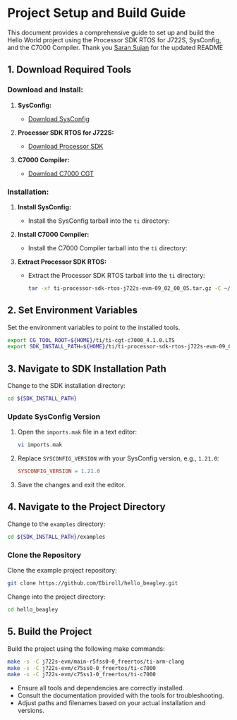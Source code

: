 # Project Setup and Build Guide
This document provides a comprehensive guide to set up and build the Hello World project using the Processor SDK RTOS for J722S, SysConfig, and the C7000 Compiler.
Thank you [Saran Sujan](https://github.com/touchhowling) for the updated README   

## 1. Download Required Tools

### Download and Install:

1. **SysConfig:**
   - [Download SysConfig](https://www.ti.com/tool/download/SYSCONFIG)

2. **Processor SDK RTOS for J722S:**
   - [Download Processor SDK](https://www.ti.com/tool/PROCESSOR-SDK-J722S)

3. **C7000 Compiler:**
   - [Download C7000 CGT](https://www.ti.com/tool/C7000-CGT)

### Installation:

1. **Install SysConfig:**
   - Install the SysConfig tarball into the `ti` directory:

2. **Install C7000 Compiler:**
   - Install the C7000 Compiler tarball into the `ti` directory:

3. **Extract Processor SDK RTOS:**
   - Extract the Processor SDK RTOS tarball into the `ti` directory:

     ```sh
     tar -xf ti-processor-sdk-rtos-j722s-evm-09_02_00_05.tar.gz -C ~/ti
     ```

## 2. Set Environment Variables

Set the environment variables to point to the installed tools.
```sh
export CG_TOOL_ROOT=${HOME}/ti/ti-cgt-c7000_4.1.0.LTS
export SDK_INSTALL_PATH=${HOME}/ti/ti-processor-sdk-rtos-j722s-evm-09_02_00_05/mcu_plus_sdk_j722s_09_02_00_59
```


## 3. Navigate to SDK Installation Path

Change to the SDK installation directory:

```sh
cd ${SDK_INSTALL_PATH}
```

### Update SysConfig Version

1. Open the `imports.mak` file in a text editor:

   ```sh
   vi imports.mak
   ```

2. Replace `SYSCONFIG_VERSION` with your SysConfig version, e.g., `1.21.0`:

   ```makefile
   SYSCONFIG_VERSION = 1.21.0
   ```

3. Save the changes and exit the editor.

## 4. Navigate to the Project Directory

Change to the `examples` directory:

```sh
cd ${SDK_INSTALL_PATH}/examples
```

### Clone the Repository

Clone the example project repository:

```sh
git clone https://github.com/Ebiroll/hello_beagley.git
```

Change into the project directory:

```sh
cd hello_beagley
```

## 5. Build the Project

Build the project using the following make commands:

```sh
make -s -C j722s-evm/main-r5fss0-0_freertos/ti-arm-clang
make -s -C j722s-evm/c75ss0-0_freertos/ti-c7000
make -s -C j722s-evm/c75ss1-0_freertos/ti-c7000
```

- Ensure all tools and dependencies are correctly installed.
- Consult the documentation provided with the tools for troubleshooting.
- Adjust paths and filenames based on your actual installation and versions.
